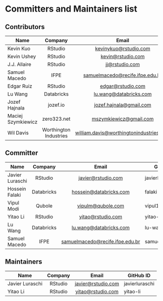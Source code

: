 # Committers and Maintainers list

## Contributors

| Name              |        Company         |                  Email                  | GitHub ID           |
| ----------------- | :--------------------: | :-------------------------------------: | ------------------- |
| Kevin Kuo         |        RStudio         |         kevinykuo@rstudio.com           |     kevinykuo       |
| Kevin Ushey       |        RStudio         |           kevin@rstudio.com             |     kevinushey      |
| J.J. Allaire      |        RStudio         |             jj@rstudio.com              |     jjallaire       |
| Samuel Macedo     |         IFPE           |     samuelmacedo@recife.ifpe.edu.br     |   samuelmacedo83    |
| Edgar Ruiz        |        RStudio         |           edgar@rstudio.com             |     edgararuiz      |
| Lu Wang           |       Databricks       |         lu.wang@databricks.com          |     lu-wang-dl      |
| Jozef Hajnala     |        jozef.io        |        jozef.hajnala@gmail.com          |    jozefhajnala     |
| Maciej Szymkiewicz|       zero323.net      |         mszymkiewicz@gmail.com          |      zero323        |
| Wil Davis         | Worthington Industries | william.davis@worthingtonindustries.com |      wkdavis        |

## Committer

| Name              |   Company    |              Email              | GitHub ID           |
| ----------------- | :----------: | :-----------------------------: | ------------------- |
| Javier Luraschi   |   RStudio    |       javier@rstudio.com        |   javierluraschi    |
| Hossein Falaki    |  Databricks  |     hossein@databricks.com      |       falaki        |
| Vipul Modi        |   Qubole     |       vipulm@qubole.com         |      vipul1409      |
| Yitao Li          |   RStudio    |        yitao@rstudio.com        |      yitao-li       |
| Lu Wang           |  Databricks  |     lu.wang@databricks.com      |     lu-wang-dl      |
| Samuel Macedo     |    IFPE      | samuelmacedo@recife.ifpe.edu.br |   samuelmacedo83    |

## Maintainers

| Name              |   Company    |           Email           | GitHub ID           |
| ----------------- | :----------: | :-----------------------: | ------------------- |
| Javier Luraschi   |   RStudio    |    javier@rstudio.com     |   javierluraschi    |
| Yitao Li          |   RStudio    |     yitao@rstudio.com     |      yitao-li       |

